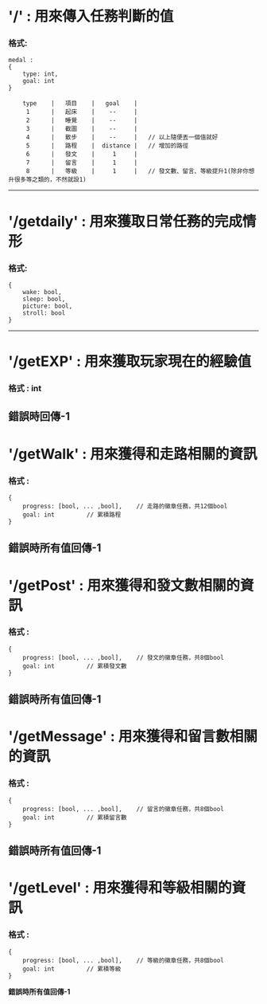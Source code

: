 # '/' : 用來傳入任務判斷的值
### 格式:
```
medal : 
{
    type: int,
    goal: int
}

    type    |   項目    |   goal    |
     1      |   起床    |    --     |
     2      |   睡覺    |    --     |
     3      |   截圖    |    --     |
     4      |   散步    |    --     |   // 以上隨便丟一個值就好
     5      |   路程    |  distance |   // 增加的路徑
     6      |   發文    |     1     |
     7      |   留言    |     1     |
     8      |   等級    |     1     |   // 發文數、留言、等級提升1(除非你想升很多等之類的，不然就設1)
 ```
---
# '/getdaily' : 用來獲取日常任務的完成情形
### 格式:
```
{
    wake: bool,
    sleep: bool,
    picture: bool,
    stroll: bool
}
```
---
# '/getEXP' : 用來獲取玩家現在的經驗值
### 格式 : int
**錯誤時回傳-1**
---
# '/getWalk' : 用來獲得和走路相關的資訊
### 格式 : 
```
{
    progress: [bool, ... ,bool],    // 走路的徽章任務，共12個bool
    goal: int         // 累積路程
}
```
**錯誤時所有值回傳-1**
---
# '/getPost' : 用來獲得和發文數相關的資訊
### 格式 : 
```
{
    progress: [bool, ... ,bool],    // 發文的徽章任務，共8個bool
    goal: int         // 累積發文數
}
```
**錯誤時所有值回傳-1**
---
# '/getMessage' : 用來獲得和留言數相關的資訊
### 格式 : 
```
{
    progress: [bool, ... ,bool],    // 留言的徽章任務，共8個bool
    goal: int         // 累積留言數
}
```
**錯誤時所有值回傳-1**
---
# '/getLevel' : 用來獲得和等級相關的資訊
### 格式 : 
```
{
    progress: [bool, ... ,bool],    // 等級的徽章任務，共8個bool
    goal: int         // 累積等級
}
```
**錯誤時所有值回傳-1**
